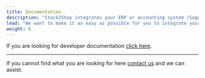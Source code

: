 ```yaml
---
title: Documentation
description: "Stock2Shop integrates your ERP or accounting system (Sage, SYSPRO, iSync or SAP) with your e-commerce website (WooCommerce, Shopify, Magento or B2B trade store). Streamline your workflow, simplify ordering and free up time to build your business. Find out more!"
lead: "We want to make it as easy as possible for you to integrate your ERP or accounting system and your e-commerce website. That’s why our team at Stock2Shop works with you to create the perfect system and workflow for your business. It’s also why we offer support on email and phone. Here is our documentation list: some general concepts and information on using the Stock2Shop system. You’ll find all the documentation you need to get started, install and configure your applications and understand some key concepts of integration. Any questions? Contact us and we’d be happy to help."
weight: 6
---
```


If you are looking for developer documentation [click here](/developers).

---
If you cannot find what you are looking for here [contact us](/contact-us) and we can assist.